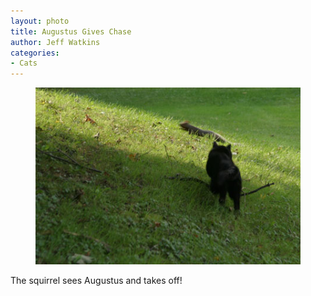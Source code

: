 ```yaml
---
layout: photo
title: Augustus Gives Chase
author: Jeff Watkins
categories:
- Cats
---
```


<figure><img class="photo" src="/photos/augustus-2.jpg"></figure>

The squirrel sees Augustus and takes off!

